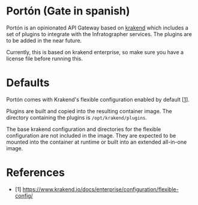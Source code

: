 # Portón (Gate in spanish)

Portón is an opinionated API Gateway based on [krakend](https://www.krakend.io/)
which includes a set of plugins to integrate with the Infratographer services.
The plugins are to be added in the near future.

Currently, this is based on krakend enterprise, so make sure you have a license file
before running this.

# Defaults

Portón comes with Krakend's flexible configuration enabled by default
[[1](https://www.krakend.io/docs/enterprise/configuration/flexible-config/)].

Plugins are built and copied into the resulting container image. The directory
containing the plugins is `/opt/krakend/plugins`.

The base krakend configuration and directories for the flexible configuration are not included
in the image. They are expected to be mounted into the container at runtime or
built into an extended all-in-one image.

# References

- [1] https://www.krakend.io/docs/enterprise/configuration/flexible-config/